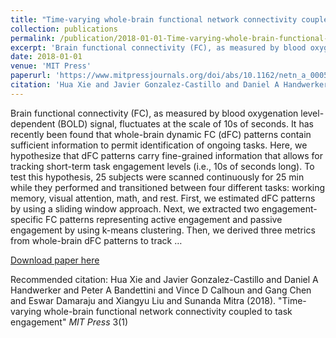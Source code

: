 ```yaml
---
title: "Time-varying whole-brain functional network connectivity coupled to task engagement"
collection: publications
permalink: /publication/2018-01-01-Time-varying-whole-brain-functional-network-connectivity-coupled-to-task-en
excerpt: 'Brain functional connectivity (FC), as measured by blood oxygenation level-dependent (BOLD) signal, fluctuates at the scale of 10s of seconds. It has recently been found that whole-brain dynamic FC (dFC) patterns contain sufficient information to permit identification of ongoing tasks. Here, we hypothesize that dFC patterns carry fine-grained information that allows for tracking short-term task engagement levels (i.e., 10s of seconds long). To test this hypothesis, 25 subjects were scanned continuously for 25 min while they performed and transitioned between four different tasks: working memory, visual attention, math, and rest. First, we estimated dFC patterns by using a sliding window approach. Next, we extracted two engagement-specific FC patterns representing active engagement and passive engagement by using k-means clustering. Then, we derived three metrics from whole-brain dFC patterns to track …'
date: 2018-01-01
venue: 'MIT Press'
paperurl: 'https://www.mitpressjournals.org/doi/abs/10.1162/netn_a_00051'
citation: 'Hua Xie and Javier Gonzalez-Castillo and Daniel A Handwerker and Peter A Bandettini and Vince D Calhoun and Gang Chen and Eswar Damaraju and Xiangyu Liu and Sunanda Mitra (2018). &quot;Time-varying whole-brain functional network connectivity coupled to task engagement&quot; <i>MIT Press</i> 3(1)'
---
```

Brain functional connectivity (FC), as measured by blood oxygenation level-dependent (BOLD) signal, fluctuates at the scale of 10s of seconds. It has recently been found that whole-brain dynamic FC (dFC) patterns contain sufficient information to permit identification of ongoing tasks. Here, we hypothesize that dFC patterns carry fine-grained information that allows for tracking short-term task engagement levels (i.e., 10s of seconds long). To test this hypothesis, 25 subjects were scanned continuously for 25 min while they performed and transitioned between four different tasks: working memory, visual attention, math, and rest. First, we estimated dFC patterns by using a sliding window approach. Next, we extracted two engagement-specific FC patterns representing active engagement and passive engagement by using k-means clustering. Then, we derived three metrics from whole-brain dFC patterns to track …

[Download paper here](https://www.mitpressjournals.org/doi/abs/10.1162/netn_a_00051)

Recommended citation: Hua Xie and Javier Gonzalez-Castillo and Daniel A Handwerker and Peter A Bandettini and Vince D Calhoun and Gang Chen and Eswar Damaraju and Xiangyu Liu and Sunanda Mitra (2018). "Time-varying whole-brain functional network connectivity coupled to task engagement" <i>MIT Press</i> 3(1)